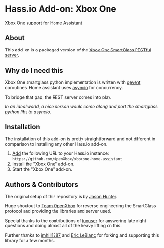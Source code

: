 # Hass.io Add-on: Xbox One

Xbox One support for Home Assistant

## About

This add-on is a packaged version of the [Xbox One SmartGlass RESTful server](https://github.com/OpenXbox/xbox-smartglass-rest-python).

## Why do I need this

Xbox One smartglass python implementation is written with [gevent](http://www.gevent.org) coroutines.
Home assistant uses [asyncio](https://docs.python.org/3/library/asyncio.html) for concurrency.

To bridge that gap, the REST server comes into play.

*In an ideal world, a nice person would come along and port the smartglass python libs to asyncio.*

## Installation

The installation of this add-on is pretty straightforward and not different in
comparison to installing any other Hass.io add-on.

1. [Add](https://www.home-assistant.io/hassio/installing_third_party_addons/) the following URL to your Hass.io instance: `https://github.com/OpenXbox/xboxone-home-assistant`
2. Install the "Xbox One" add-on.
3. Start the "Xbox One" add-on.


## Authors & Contributors

The original setup of this repository is by [Jason Hunter](https://github.com/hunterjm).

Huge shoutout to [Team OpenXbox](https://github.com/openxbox) for reverse engineering the SmartGlass protocol and providing the libraries and server used.

Special thanks to the contributions of [tuxuser](https://github.com/tuxuser) for answering late night questions and doing almost all of the heavy lifting on this.

Further thanks to [jmhill1287](https://github.com/jmhill1287) and [Eric LeBlanc](https://github.com/ericleb010) for forking and supporting this library for a few months.
